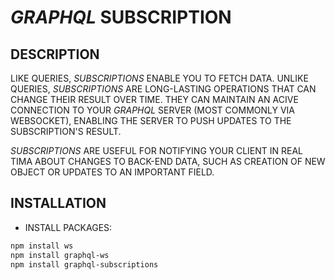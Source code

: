 # _GRAPHQL_ SUBSCRIPTION

## DESCRIPTION

LIKE QUERIES, _SUBSCRIPTIONS_ ENABLE YOU TO FETCH DATA. UNLIKE QUERIES, _SUBSCRIPTIONS_ ARE LONG-LASTING OPERATIONS THAT CAN CHANGE THEIR RESULT OVER TIME. THEY CAN MAINTAIN AN ACIVE CONNECTION TO YOUR _GRAPHQL_ SERVER (MOST COMMONLY VIA WEBSOCKET), ENABLING THE SERVER TO PUSH UPDATES TO THE SUBSCRIPTION'S RESULT.

_SUBSCRIPTIONS_ ARE USEFUL FOR NOTIFYING YOUR CLIENT IN REAL TIMA ABOUT CHANGES TO BACK-END DATA, SUCH AS CREATION OF NEW OBJECT OR UPDATES TO AN IMPORTANT FIELD.

## INSTALLATION

* INSTALL PACKAGES:

```bash
npm install ws
npm install graphql-ws
npm install graphql-subscriptions
```
